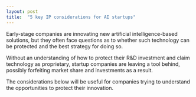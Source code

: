 ```yaml
---
layout: post
title:  "5 key IP considerations for AI startups"
---
```


Early-stage companies are innovating new artificial intelligence-based solutions, but they often face questions as to whether such technology can be protected and the best strategy for doing so.

Without an understanding of how to protect their R&D investment and claim technology as proprietary, startup companies are leaving a tool behind, possibly forfeiting market share and investments as a result.

The considerations below will be useful for companies trying to understand the opportunities to protect their innovation.